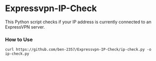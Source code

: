 # Expressvpn-IP-Check
This Python script checks if your IP address is currently connected to an ExpressVPN server. 
### How to Use
```
curl https://github.com/ben-2357/Expressvpn-IP-Check/ip-check.py -o ip-check.py
```

